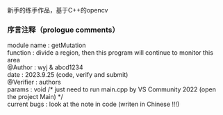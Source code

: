 新手的练手作品，基于C++的opencv
### 序言注释（prologue comments）
module name : getMutation  
function : divide a region, then this program will continue to monitor this area  
@Author : wyj & abcd1234  
date : 2023.9.25 (code, verify and submit)  
@Verifier : authors  
params : void /* just need to run main.cpp by VS Community 2022 (open the project Main) */  
current bugs : look at the note in code (writen in Chinese !!!)  
